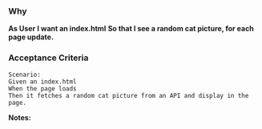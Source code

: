 ### Why


**As User**
**I want an index.html**
**So that I see a random cat picture, for each page update.**

### Acceptance Criteria

```gherkin
Scenario: 
Given an index.html
When the page loads
Then it fetches a random cat picture from an API and display in the page.
```

**Notes:**
